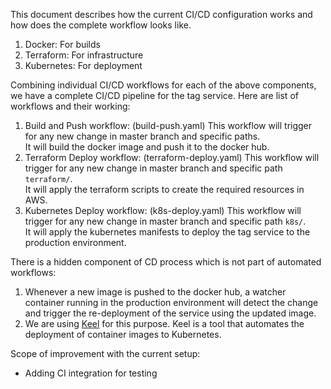 This document describes how the current CI/CD configuration works and how does the complete workflow looks like.

1. Docker: For builds
2. Terraform: For infrastructure
3. Kubernetes: For deployment

Combining individual CI/CD workflows for each of the above components, we have a complete CI/CD pipeline for the tag service.
Here are list of workflows and their working:
1. Build and Push workflow: (build-push.yaml) This workflow will trigger for any new change in master branch and specific paths.<br> It will build the docker image and push it to the docker hub.
2. Terraform Deploy workflow: (terraform-deploy.yaml) This workflow will trigger for any new change in master branch and specific path `terraform/`.<br> It will apply the terraform scripts to create the required resources in AWS.
3. Kubernetes Deploy workflow: (k8s-deploy.yaml) This workflow will trigger for any new change in master branch and specific path `k8s/`.<br> It will apply the kubernetes manifests to deploy the tag service to the production environment.

There is a hidden component of CD process which is not part of automated workflows: 
1. Whenever a new image is pushed to the docker hub, a watcher container running in the production environment will detect the change and trigger the re-deployment of the service using the updated image.
2. We are using [Keel](https://keel.sh) for this purpose. Keel is a tool that automates the deployment of container images to Kubernetes.

Scope of improvement with the current setup:
- Adding CI integration for testing